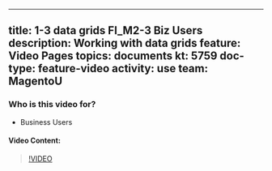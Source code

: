
---
title: 1-3 data grids FI_M2-3 Biz Users
description: Working with data grids
feature: Video Pages
topics: documents
kt: 5759
doc-type: feature-video
activity: use
team: MagentoU
---

### Who is this video for?

* Business Users

#### Video Content:

>[!VIDEO](https://video.tv.adobe.com/v/35960)

